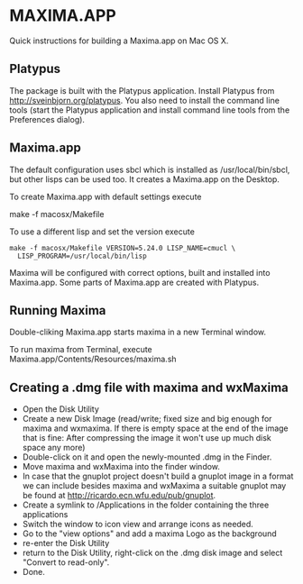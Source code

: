 MAXIMA.APP
===========

Quick instructions for building a Maxima.app on Mac OS X.

Platypus
---------

The package is built with the Platypus application. Install Platypus
from http://sveinbjorn.org/platypus. You also need to install the
command line tools (start the Platypus application and install command
line tools from the Preferences dialog).

Maxima.app
-----------

The default configuration uses sbcl which is installed as
/usr/local/bin/sbcl, but other lisps can be used too. It creates a
Maxima.app on the Desktop.

To create Maxima.app with default settings execute

   make -f macosx/Makefile

To use a different lisp and set the version execute

    make -f macosx/Makefile VERSION=5.24.0 LISP_NAME=cmucl \
      LISP_PROGRAM=/usr/local/bin/lisp

Maxima will be configured with correct options, built and installed
into Maxima.app. Some parts of Maxima.app are created with Platypus.

Running Maxima
---------------

Double-cliking Maxima.app starts maxima in a new Terminal window.

To run maxima from Terminal, execute
Maxima.app/Contents/Resources/maxima.sh

Creating a .dmg file with maxima and wxMaxima
---------------------------------------------

 - Open the Disk Utility
 - Create a new Disk Image (read/write; fixed size and big enough for maxima and
   wxmaxima. If there is empty space at the end of the image that is fine: After
   compressing the image it won't use up much disk space any more)
 - Double-click on it and open the newly-mounted .dmg in the Finder.
 - Move maxima and wxMaxima into the finder window.
 - In case that the gnuplot project doesn't build a gnuplot image in a format we
   can include besides maxima and wxMaxima a suitable gnuplot may be found at
   http://ricardo.ecn.wfu.edu/pub/gnuplot.
 - Create a symlink to /Applications in the folder containing the three
   applications
 - Switch the window to icon view and arrange icons as needed.
 - Go to the "view options" and add a maxima Logo as the background
 - re-enter the Disk Utility
 - return to the Disk Utility, right-click on the .dmg disk image
   and select "Convert to read-only".
 - Done.
